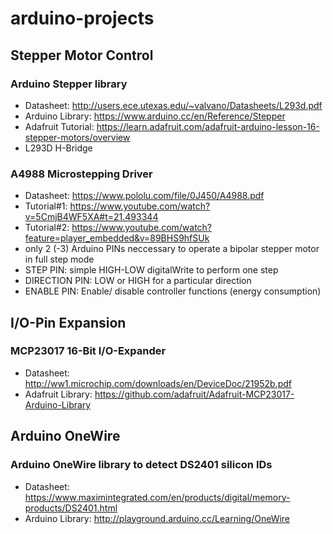 # arduino-projects

## Stepper Motor Control

### Arduino Stepper library

- Datasheet: http://users.ece.utexas.edu/~valvano/Datasheets/L293d.pdf
- Arduino Library: https://www.arduino.cc/en/Reference/Stepper
- Adafruit Tutorial: https://learn.adafruit.com/adafruit-arduino-lesson-16-stepper-motors/overview
- L293D H-Bridge

### A4988 Microstepping Driver

- Datasheet: https://www.pololu.com/file/0J450/A4988.pdf
- Tutorial#1: https://www.youtube.com/watch?v=5CmjB4WF5XA#t=21.493344
- Tutorial#2: https://www.youtube.com/watch?feature=player_embedded&v=89BHS9hfSUk
- only 2 (-3) Arduino PINs neccessary to operate a bipolar stepper motor in full step mode
 - STEP PIN: simple HIGH-LOW digitalWrite to perform one step
 - DIRECTION PIN: LOW or HIGH for a particular direction
 - ENABLE PIN: Enable/ disable controller functions (energy consumption)

##  I/O-Pin Expansion

### MCP23017 16-Bit I/O-Expander

- Datasheet: http://ww1.microchip.com/downloads/en/DeviceDoc/21952b.pdf
- Adafruit Library: https://github.com/adafruit/Adafruit-MCP23017-Arduino-Library 

## Arduino OneWire

### Arduino OneWire library to detect DS2401 silicon IDs

- Datasheet: https://www.maximintegrated.com/en/products/digital/memory-products/DS2401.html
- Arduino Library: http://playground.arduino.cc/Learning/OneWire

